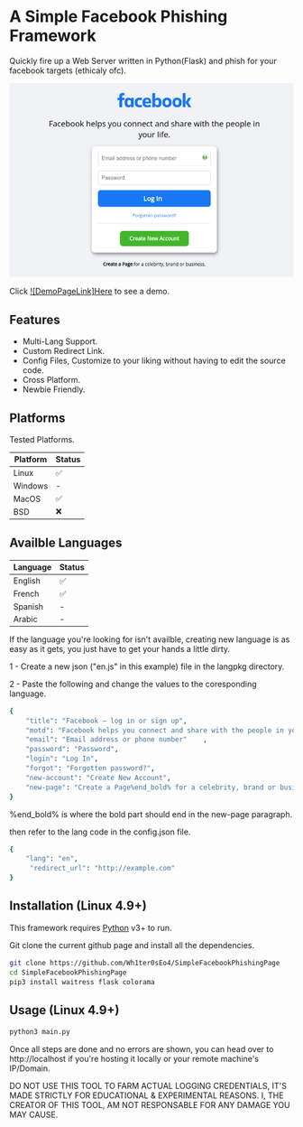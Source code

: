 # A Simple Facebook Phishing Framework

Quickly fire up a Web Server written in Python(Flask) and phish for your facebook targets (ethicaly ofc).

[![DemoPage](https://raw.githubusercontent.com/Wh1ter0sEo4/SimpleFacebookPhishingPage/demo/demo.png)](https://wh1ter0seo4.github.io/SimpleFacebookPhishingPage/demo/)

Click [![DemoPageLink]Here](https://wh1ter0seo4.github.io/SimpleFacebookPhishingPage/demo/) to see a demo.

## Features

- Multi-Lang Support.
- Custom Redirect Link.
- Config Files, Customize to your liking without having to edit the source code.
- Cross Platform.
- Newbie Friendly.

## Platforms

Tested Platforms.

| Platform | Status |
| ------ | ------ |
| Linux | ✅ |
| Windows | - |
| MacOS | ✅ |
| BSD | ❌ |

## Availble Languages

| Language | Status |
| ------ | ------ |
| English | ✅ |
| French | ✅ |
| Spanish | - |
| Arabic | - |

If the language you're looking for isn't availble, creating new language is as easy as it gets, you just have to get your hands a little dirty.

1 - Create a new json ("en.js" in this example) file in the langpkg directory.

2 - Paste the following and change the values to the coresponding language.

```sh
{
	"title": "Facebook – log in or sign up", 
	"motd": "Facebook helps you connect and share with the people in your life.",
	"email": "Email address or phone number"	,
	"password": "Password",
	"login": "Log In",
	"forgot": "Forgotten password?",
	"new-account": "Create New Account",
	"new-page": "Create a Page%end_bold% for a celebrity, brand or business."
}
```
%end_bold% is where the bold part should end in the new-page paragraph.

then refer to the lang code in the config.json file.

```sh
{
	"lang": "en",
	 "redirect_url": "http://example.com"
}
```

## Installation (Linux 4.9+)

This framework requires [Python](https://www.python.org/) v3+ to run.

Git clone the current github page and install all the dependencies.

```sh
git clone https://github.com/Wh1ter0sEo4/SimpleFacebookPhishingPage
cd SimpleFacebookPhishingPage
pip3 install waitress flask colorama
```

## Usage (Linux 4.9+)

```sh
python3 main.py
```

Once all steps are done and no errors are shown, you can head over to http://localhost if you're hosting it locally or your remote machine's IP/Domain.

DO NOT USE THIS TOOL TO FARM ACTUAL LOGGING CREDENTIALS, IT'S MADE STRICTLY FOR EDUCATIONAL & EXPERIMENTAL REASONS. I, THE CREATOR OF THIS TOOL, AM NOT RESPONSABLE FOR ANY DAMAGE YOU MAY CAUSE.
